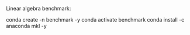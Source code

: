 Linear algebra benchmark:

conda create -n benchmark -y
conda activate benchmark
conda install -c anaconda mkl -y
